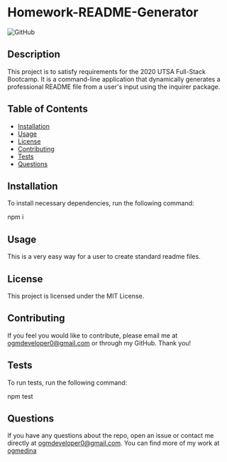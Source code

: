 
  # Homework-README-Generator
  ![GitHub](https://img.shields.io/github/license/ogmedina/Homework-README-Generator)

  ## Description
  This project is to satisfy requirements for the 2020 UTSA Full-Stack Bootcamp. It is a command-line application that dynamically generates a professional README file from a user's input using the inquirer package.

  ## Table of Contents

  * [Installation](#installation)
  * [Usage](#usage)
  * [License](#license)
  * [Contributing](#contributing)
  * [Tests](#tests)
  * [Questions](#questions)

  ## Installation
  To install necessary dependencies, run the following command:

  npm i

  ## Usage 
  This is a very easy way for a user to create standard readme files.

  ## License
  This project is licensed under the MIT License.

  ## Contributing
  If you feel you would like to contribute, please email me at ogmdeveloper0@gmail.com or through my GitHub. Thank you!

  ## Tests
  To run tests, run the following command:

  npm test

  ## Questions
  If you have any questions about the repo, open an issue or contact me directly at ogmdeveloper0@gmail.com. You can find more of my work at [ogmedina](https://github.com/ogmedina/)
  

